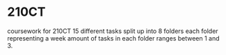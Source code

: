 # 210CT
coursework for 210CT 
15 different tasks split up into 8 folders each folder representing a week
amount of tasks in each folder ranges between 1 and 3.

